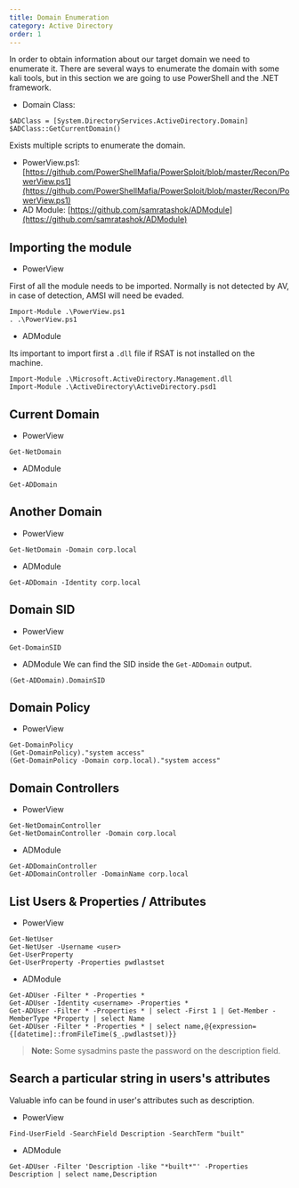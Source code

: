 ```yaml
---
title: Domain Enumeration
category: Active Directory
order: 1
---
```


In order to obtain information about our target domain we need to enumerate it. There are several ways to enumerate the domain with some kali tools, but in this section we are going to use PowerShell and the .NET framework.

* Domain Class:

```
$ADClass = [System.DirectoryServices.ActiveDirectory.Domain]
$ADClass::GetCurrentDomain()
```
Exists multiple scripts to enumerate the domain.

* PowerView.ps1: [https://github.com/PowerShellMafia/PowerSploit/blob/master/Recon/PowerView.ps1](https://github.com/PowerShellMafia/PowerSploit/blob/master/Recon/PowerView.ps1)
* AD Module: [https://github.com/samratashok/ADModule](https://github.com/samratashok/ADModule)

## Importing the module

*  PowerView

First of all the module needs to be imported. Normally is not detected by AV, in case of detection, AMSI will need be evaded.

```
Import-Module .\PowerView.ps1
. .\PowerView.ps1
```

* ADModule

Its important to import first a `.dll` file if RSAT is not installed on the machine.

```
Import-Module .\Microsoft.ActiveDirectory.Management.dll
Import-Module .\ActiveDirectory\ActiveDirectory.psd1
```

## Current Domain

*  PowerView
```
Get-NetDomain
```

* ADModule
```
Get-ADDomain
```

## Another Domain

*  PowerView
```
Get-NetDomain -Domain corp.local
```

* ADModule
```
Get-ADDomain -Identity corp.local
```

## Domain SID

*  PowerView
```
Get-DomainSID
```

* ADModule
We can find the SID inside the `Get-ADDomain` output.

```
(Get-ADDomain).DomainSID
```

## Domain Policy

*  PowerView
```
Get-DomainPolicy
(Get-DomainPolicy)."system access"
(Get-DomainPolicy -Domain corp.local)."system access"
```

## Domain Controllers

*  PowerView
```
Get-NetDomainController
Get-NetDomainController -Domain corp.local
```
* ADModule
```
Get-ADDomainController
Get-ADDomainController -DomainName corp.local
```

## List Users & Properties / Attributes

*  PowerView
```
Get-NetUser
Get-NetUser -Username <user>
Get-UserProperty
Get-UserProperty -Properties pwdlastset
```

* ADModule
```
Get-ADUser -Filter * -Properties *
Get-ADUser -Identity <username> -Properties *
Get-ADUser -Filter * -Properties * | select -First 1 | Get-Member -MemberType *Property | select Name
Get-ADUser -Filter * -Properties * | select name,@{expression={[datetime]::fromFileTime($_.pwdlastset)}}
```

> **Note:** Some sysadmins paste the password on the description field.

## Search a particular string in users's attributes

Valuable info can be found in user's attributes such as description.

*  PowerView
```
Find-UserField -SearchField Description -SearchTerm "built"
```

*  ADModule
```
Get-ADUser -Filter 'Description -like "*built*"' -Properties Description | select name,Description
```